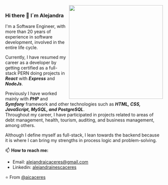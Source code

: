 <img align='right' src="https://res.cloudinary.com/dnzbhrg86/v1669066854/coding_atdbyq.gif" width="300">

### Hi there 👋 I´m Alejandra

I'm a Software Engineer, with more than 20 years of experience in software development, involved in the entire life cycle.

Currently, I have resumed my career as a developer by getting certified as a full-stack PERN doing projects in **_React_** with **_Express_** and **_NodeJs_**.

Previously I have worked mainly with **_PHP_** and **_Symfony_** framework and other technologies such as **_HTML, CSS, JavaScript, MySQL, and PostgreSQL_**. 
<br>Throughout my career, I have participated in projects related to areas of debt management, health, tourism, auditing, and business management, among others.

Although I define myself as full-stack, I lean towards the backend because it is where I can bring my strengths in process logic and problem-solving.

📫 **How to reach me:**
- Email: alejandraicaceres@gmail.com
- Linkedin: [alejandrainescaceres](https://www.linkedin.com/in/alejandrainescaceres)

⭐️ From [@aicaceres](https://github.com/aicaceres)


<!--
** github stats
[![Top Langs](https://github-readme-stats.vercel.app/api/top-langs/?username=aicaceres&hide=php)](https://github.com/aicaceres/github-readme-stats)

**aicaceres/aicaceres** is a ✨ _special_ ✨ repository because its `README.md` (this file) appears on your GitHub profile.

Here are some ideas to get you started:

- 🔭 I’m currently working on ...
- 🌱 I’m currently learning ...
- 👯 I’m looking to collaborate on ...
- 🤔 I’m looking for help with ...
- 💬 Ask me about ...
- 📫 How to reach me: ...
- 😄 Pronouns: ...
- ⚡ Fun fact: ...
-->

